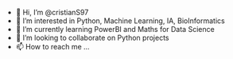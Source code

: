 - 👋 Hi, I’m @cristianS97
- 👀 I’m interested in Python, Machine Learning, IA, BioInformatics
- 🌱 I’m currently learning PowerBI and Maths for Data Science
- 💞️ I’m looking to collaborate on Python projects
- 📫 How to reach me ...

<!---
cristianS97/cristianS97 is a ✨ special ✨ repository because its `README.md` (this file) appears on your GitHub profile.
You can click the Preview link to take a look at your changes.
--->
